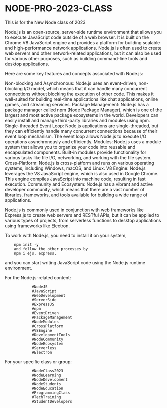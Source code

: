 # NODE-PRO-2023-CLASS
This is for the New Node class of 2023


Node.js is an open-source, server-side runtime environment that allows you to execute JavaScript code outside of a web browser. It is built on the Chrome V8 JavaScript engine and provides a platform for building scalable and high-performance network applications. Node.js is often used to create web servers and other network-related applications, but it can also be used for various other purposes, such as building command-line tools and desktop applications.

Here are some key features and concepts associated with Node.js:

Non-blocking and Asynchronous: Node.js uses an event-driven, non-blocking I/O model, which means that it can handle many concurrent connections without blocking the execution of other code. This makes it well-suited for building real-time applications like chat applications, online games, and streaming services.
Package Management: Node.js has a package manager called npm (Node Package Manager), which is one of the largest and most active package ecosystems in the world. Developers can easily install and manage third-party libraries and modules using npm.
Single-threaded Event Loop: Node.js applications are single-threaded, but they can efficiently handle many concurrent connections because of their event loop mechanism. The event loop allows Node.js to execute I/O operations asynchronously and efficiently.
Modules: Node.js uses a module system that allows you to organize your code into reusable and encapsulated components. Built-in modules provide functionality for various tasks like file I/O, networking, and working with the file system.
Cross-Platform: Node.js is cross-platform and runs on various operating systems, including Windows, macOS, and Linux.
V8 Engine: Node.js leverages the V8 JavaScript engine, which is also used in Google Chrome. This engine compiles JavaScript into machine code, resulting in fast execution.
Community and Ecosystem: Node.js has a vibrant and active developer community, which means that there are a vast number of libraries, frameworks, and tools available for building a wide range of applications.

Node.js is commonly used in conjunction with web frameworks like Express.js to create web servers and RESTful APIs, but it can be applied to various types of projects, from serverless functions to desktop applications using frameworks like Electron.

To work with Node.js, you need to install it on your system, 
        
        npm init -y
        and follow the other processes by
        npm i ejs, express,
and you can start writing JavaScript code using the Node.js runtime environment.


For the Node.js-related content:

                #NodeJS
                #JavaScript
                #WebDevelopment
                #ServerSide
                #ExpressJS
                #npm
                #EventDriven
                #PackageManagement
                #NodeModules
                #CrossPlatform
                #V8Engine
                #DevelopmentTools
                #NodeCommunity
                #NodeEcosystem
                #Serverless
                #Electron


For your specific class or group:

                #NodeClass2023
                #NodeLearning
                #NodeDevelopment
                #NodeStudents
                #NodeEducation
                #ProgrammingClass
                #TechTraining
                #StudentDevelopers
